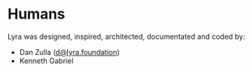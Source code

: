 # Humans

Lyra was designed, inspired, architected, documentated and coded by:

* Dan Zulla (d@lyra.foundation)
* Kenneth Gabriel


